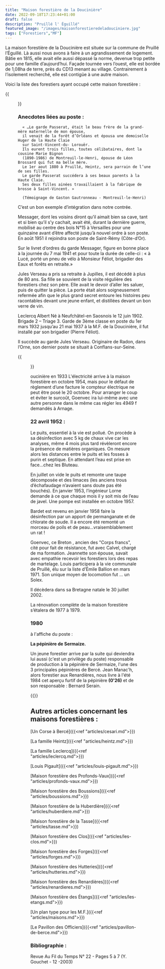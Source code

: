 ```yaml
---
title: "Maison forestière de la Doucinière"
date: 2022-09-18T17:23:44+01:00
draft: false
description: "Pruillé l' Éguillé"
featured_image: "/images/maisonforestieredeladouciniere.jpg"
tags: ["Forestiers","MF"]
---
```


La maison forestière de la Doucinière est située sur la commune de Pruillé l’Éguillé.
Là aussi nous avons à faire à un agrandissement de logement.
Bâtie en 1815, elle avait elle aussi dépassé la norme, 
devenue trop petite pour une famille d’aujourd’hui.
Façade tournée vers l’ouest, elle est bordée de 1,08ha de terre,
près du CD13 menant au village. Contrairement à l’isolement recherché, 
elle est contigüe à une autre maison. 

Voici la liste des forestiers ayant occupé cette maison forestière : 

{{<figure src="/images/articles/douciniere.jpg" title="Forestiers de la Doucinière">}}

 ### Anecdotes liées au poste :
  
      « …Le garde Passerat, était le beau frère de la grand-mère maternelle de mon épouse, 
      il venait de la forêt d’Orléans et épousa une demoiselle Huger de la Haute Claie 
      sur Saint-Vincent-du- Lorouër. 
      Ils eurent trois filles, toutes célibataires, dont la cousine Marie Bignon
      (1890-1986) de Montreuil-le-Henri, épouse de Léon Brossard qui fut ma belle mère. 
      Le 1er aout 1880 à Pruillé, Heintz, sera parrain de l’une de ses filles.
      Le garde Passerat succédera à ses beaux parents à la Haute Claie. 
      Ses deux filles ainées travaillaient à la fabrique de brosse à Saint-Vincent. »
 
      (Témoignage de Gaston Gautronneau - Montreuil-le-Henri) 
 
C’est un bon exemple d’intégration dans notre contrée.
  

Messager, dont les voisins diront qu’il aimait bien sa cave, tant et si bien qu’il s’y cachait, 
  avait été, durant la dernière guerre, mobilisé au centre des bois N°15 à Versailles pour une 
  quinzaine avant d’être affecté jusqu’à nouvel ordre à son poste.
 En août 1951 il rejoindra son poste de Saint-Rémy (Côte-d’Or). 
 
Sur le livret d’ordres du garde Messager, figure en bonne place à la journée 
  du 7 mai 1941 et pour toute la durée de celle-ci :
  « à Lucé, porté un pneu de vélo à Monsieur Féliot, brigadier des Eaux et forêts en retraite.» 
  
  Jules Verseau a pris sa retraite à Jupilles, il est décédé à plus de 80 ans. 
  Sa fille se souvient de la visite régulière des forestiers chez son père. 
  Elle avait le devoir d’aller les saluer, puis de quitter la pièce. 
  La porte était alors soigneusement refermée afin que le plus grand secret 
  entoure les histoires peu racontables devant une jeune enfant, et distillées 
  devant un bon verre de vin. 
 
Leclercq Albert Né à Neufchâtel-en Saosnois le 12 juin 1902. Brigade 2 – Triage 3. 
 Garde de 3ème classe en poste du 1er mars 1932 jusqu’au 21 mai 1937 à la M.F. de la Doucinière,
 il fut installé par son brigadier (Pierre Féliot).
 
 Il succède au garde Jules Verseau. 
 Originaire de Radon, dans l’Orne, son dernier poste se situait à Conflans-sur-Seine. 
 
 {{<figure src="/images/articles/mfdouciniere.jpg" title="La Doucinière en 1933">}}
  
  oucinière en 1933
L'électricité arrive à la maison forestière en octobre 1954,
  mais pour le défaut de règlement d’une facture le compteur électrique ne peut être posé le 20 octobre. 
  Pour arranger le coup et éviter le surcoût, Goenvec ira lui-même avec une autre personne dans le même
  cas régler les 4949 f demandés à Arnage.
  
### 22 avril 1952 : 
 
 Le puits, essentiel à la vie est pollué.
  On procède à sa désinfection avec 5 kg de chaux vive car les analyses,
  même 4 mois plus tard révèleront encore la présence de matières organiques. 
  On mesure alors les distances entre le puits et les fosses à purin et septique. 
  En attendant l’eau est prise en face...chez les Bluteau.
  
  En juillet on vide le puits et remonte une taupe décomposée et des limaces
  (les anciens trous d’échafaudage n’avaient sans doute pas été bouchés).
  En janvier 1953, l’ingénieur Lorne demande à ce que chaque mois il y soit mis de l’eau de javel.
  Une pompe est installée en octobre 1957.
  
  Bardet est revenu en janvier 1958 
  faire la désinfection par un apport de permanganate et de chlorate de soude. 
  Il a encore été remonté un morceau de poils et de peau...vraisemblablement un rat ! 
  
Goenvec, ce Breton , ancien des "Corps francs", cité pour fait de résistance, fut avec Calvel, chargé de ma formation.
Jeannette son épouse, savait avec empathie recevoir les forestiers lors des repas de martelage. 
Louis participera à la vie communale de Pruillé, élu sur la liste d’Émile Ballion en mars 1971.
Son unique moyen de locomotion fut … un Solex. 

Il décèdera dans sa Bretagne natale le 30 juillet 2002.
  
La rénovation complète de la maison forestière s’étalera de 1977 à 1979.

### 1980

à l'affiche du poste :

**La pépinière de Sermaize.**

Un jeune forestier arrive par la suite qui deviendra lui aussi (c'est un privilège du poste) 
responsable de production à la pépinière de Sermaize, l'une des 3 principales pépinières de Bercé.
Jean Manac'h, alors forestier aux Renardières, nous livre à l'été 1984 cet aperçu furtif de
la pépinière **(0'26)** et de son responsable : Bernard Serain.


{{<youtube id="7oj5tcD6KN0">}}


## Autres articles concernant les maisons forestières : ## 

[Un Corse à Bercé]({{<ref "articles/cesari.md">}})
    
[La famille Heintz]({{<ref "articles/heintz.md">}})

[La famille Leclercq]({{<ref "articles/leclercq.md">}})

[Louis Pigault]({{<ref "articles/louis-pigault.md">}})

[Maison forestière des Profonds-Vaux]({{<ref "articles/profonds-vaux.md">}})

[Maison forestière des Boussions]({{<ref "articles/boussions.md">}})

[Maison forestière de la Huberdière]({{<ref "articles/huberdiere.md">}})

[Maison forestière de la Tasse]({{<ref "articles/tasse.md">}})

[Maison forestière des Clos]({{<ref "articles/les-clos.md">}})

[Maison forestière des Forges]({{<ref "articles/forges.md">}})

[Maison forestière des Hutteries]({{<ref "articles/hutteries.md">}})

[Maison forestière des Renardières]({{<ref "articles/renardieres.md">}})

[Maison forestière des Étangs]({{<ref "articles/les-etangs.md">}})

[Un plan type pour les M.F.]({{<ref "articles/maisons.md">}})

[Le Pavillon des Officiers]({{<ref "articles/pavillon-de-berce.md">}})

### Bibliographie : 

Revue Au Fil du Temps N° 22 - Pages 5 à  7 (Y. Gouchet - 12 -2003)
